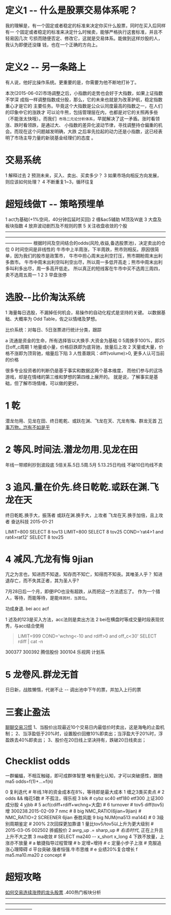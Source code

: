 # 定义1 -- 什么是股票交易体系呢？

  我的理解是，有一个固定或者稳定的标准来决定你买什么股票，同时在买入后同样有一
  个固定或者稳定的标准来决定什么时候卖，能够严格执行这套标准，并且不轻易因几次
  亏损而随便否定、修改它，这就是交易体系。能做到这样炒股的人，我认为即便还没赚
  钱，也在一个正确的方向上。

# 定义2 -- 另一条路上

  有人说，他好比操作系统。更重要的是，你需要为他不断地打补丁。

  本次(2015-06-02)市场调整之后，小指数的走势也会好于大指数，如果上证指数不学深
  成指一样调整指数成分股，那么，它的未来也就是为改革护航，稳定指数重心才是它的
  主要任务。毕竟这个大指数是公众认同度最高的指数之一，在人们的印象中它的涨跌才
  可以论牛熊，包括管理层在内，也都是对它的关照再多些（不能涨太快哦）。而我们`
  市场二元论分析体系`，早就解决了这一矛盾。涨时看领涨、跌时看领跌，是通过大、
  小指数的差异化波动节律，寻找调整持仓偏重的机会。而现在这个问题越发明确，大跌
  之后率先拉起的动力还是小指数，这已经表明了市场主导力量的新锐基金经理们的态度
  。

# 交易系统

  1 解释过去
  2 预测未来，买入、卖出、买卖多少？
  3 如果市场向相反方向发展，则应该如何处理？
  4 不断重复1~3，循环往复

# 超短线做T -- 策略预埋单

  1 act为基础(+1%空间，40分钟后延时买回)
  2 缠&ac5辅助
    M顶及W底
  3 大盘及板块指数
  4 放弃波动剧烈及不规则的票
  5 关注收盘收敛的个股
——————————————————————————————————————————————————————————————————————————————
  根据时间及空间结合的odds(风险,收益,备选股票池)，决定卖出的仓位
  0 时间空间是非线性的
    牛市中上半周涨，下半周跌，熊市则相反。原因很简单，因为我们的股市是政策市，
    牛市中担心周末出利空打压，熊市期盼周末出利多救市。
    牛市中周末出利空叫利空出尽，所以周一多低开高走；熊市中周末出利多叫利多出尽，周一多高开低走。
    所以真正的短线客在牛市中买不选周三周四，卖不选周五周一
  1
  2
  3 早盘涨停

# 选股--比价淘汰系统

  1 海量每日选股，不漏掉任何机会，易操作的自动化程式是坚持的关键。
    以数据基础、大概率为 Odd Table，佐之以情绪及梦想。

  比价系统：对每日、5日涨票进行统计分类，跟踪

  a 流通是资金的生命，所有选择皆以大换手.大资金为基础
  0 5周换手100%，即25日off_c周期
  1 地量或小量，价格巨跌即为底背驰，放量后上攻
  2 天量或大量，价格不涨即为顶背驰，缩量后下陷
  3 人性善跟风：diff(volume)>0, 更多人认可当前的价格

  很多专业投资者的判断仍是基于事实和数据这两个基本维度，
  而他们参与的这场游戏，却是在情绪的第三维和梦想的第四维上展开的。
  就是说，了解事实是基础，但了解市场情绪，可以做的更好。

# 1 乾

  潜龙勿用、见龙在田、终日乾乾、或跃在渊、飞龙在天、亢龙有悔、群龙无首 
  [万事万物，岂有不如是乎](http://blog.sina.com.cn/s/blog_4174cd1101012v4u.html)

# 2 等风.时间法.潜龙勿用.见龙在田

  年线一带顺利抄到波段底
  5倍关系.5日.5周.5月
  5.13.25日均线
  不破10日均线不卖

# 3 追风.量在价先.终日乾乾.或跃在渊.飞龙在天

  终日乾乾.换手大，振荡者
  或跃在渊.换手大，上攻者
  飞龙在天.换手加倍，且上攻者 奋达科技 2015-01-21

  LIMIT=800 SELECT 8 tov13
  LIMIT=800 SELECT 8 tov25
  COND='rat4>1 and rat4>rat12' SELECT 8 tov25

# 4 减风.亢龙有悔 9jian

  亢之为言也，知进而不知退，知存而不知亡，知得而不知丧。其唯圣人乎？
  知进退存亡，而不失其正者，其为圣人乎?

  7月28日后一个月，即便IPO也没有超跌，从而把这一方法遗忘了。
  作为一个猎人，等待，而能等待，是能`得其时，当其位`。

  功成身退. bei acc acf

  1 述及的123是买入方法，acc法则是卖出方法
  2 bei在横盘时等成交量时段表现优秀，与acc结合使用

  > LIMIT=999 COND='wchng<-10 and rdiff>0 and off_c<30' SELECT rdiff | cat -n

  300377
  300392 腾信股份
  300104 乐视网   计划系

# 5 龙卷风.群龙无首

  日日新，战胜懒惰，代谢不止 -- 调出池中下午的票，并加入上行的票

# 三套止盈法

  [聊聊交易习惯](http://www.imaibo.net/longweibo/detail/55097b1a9d24b063370000e7)
  1、当股价出现最近10个交易日内最低价时卖出，这是海龟的止盈机制；
  2、当浮盈低于20%时，设置股价回撤10%即卖出；当浮盈大于20%时，浮盈跌去40%即卖出；
  3、股价在20日线上坚决持有，跌破20日线卖出；

# Checklist odds

  一群蝙蝠，不相互触碰，即可成群体智慧
  唯有量化认知，才可以突破感性，跟随ma5
  odds=f(1)+...+f(n)

  0 复利迭代                        # 年线.1年的资金成本在8%，等待即是最大成本
  1 缠之3类买卖点                   #
  2 odds && 梅花5数                 # 不孤注，得乐视
  3 blk                             # cybz sc40 etf180 etf300 上证300成分股
  4 yjbb                            #
  5 acf(cdiff+rdiff+wchng+大盘)     #
  6 turnover                        # tov5 diff(tov5)增 300238.2015-02-09
  7 nmc                             #
  8 big NMC_RATIO(6jian+9jian)      # NMC_RATIO=2 SCREENER 6jian 泰胜风能
  9 big NUM(ma513 ma144)            #
  0 3级别周期鉴定                   # 200% 2次回探更加靠谱
  1 量比tov5/tov5以上升为更大级别   # 2015-03-05 002502 骅威股价
  2 avrg_up .= sharp_up             # *右击时代*, 正在上升且上升不大之票
  3 ma收敛                          # SELECT ma240 -- x_short x_long
  4 下跌不放量，上涨亦不放量        # 
  a 敏捷指导过程管理                # 
  b 定增+增持                       #
  c 定量小步子上涨                  # 克服追涨心理障碍
  d 平台突破.强者恒强.牛市思维      # 
  e 业绩20%复合增长
  f ma5.ma10.ma20
  z concept                         #

# 超短攻略

  [如何交易连续涨停的龙头股票](http://weibo.com/p/1001603840717544895377)
  .400热门板块分析
——————————————————————————————————————————————————————————————————————————————
